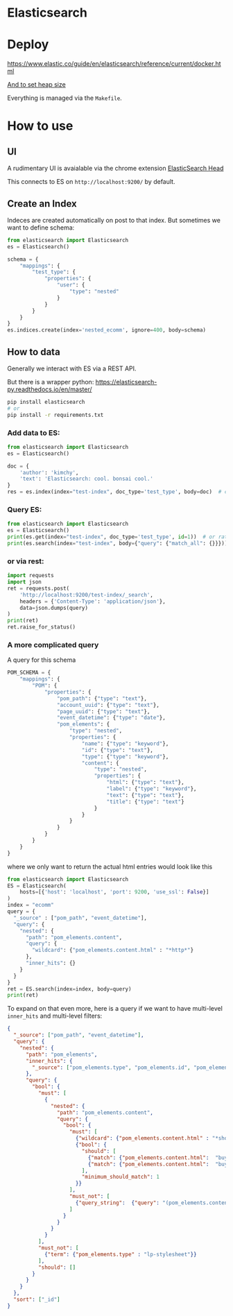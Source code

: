 Elasticsearch
=============

# Deploy

https://www.elastic.co/guide/en/elasticsearch/reference/current/docker.html

[And to set heap size](https://www.elastic.co/guide/en/elasticsearch/reference/current/heap-size.html)

Everything is managed via the `Makefile`.


# How to use

## UI

A rudimentary UI is avaialable via the chrome extension [ElasticSearch Head](chrome://extensions/?id=ffmkiejjmecolpfloofpjologoblkegm)

This connects to ES on `http://localhost:9200/` by default.


## Create an Index

Indeces are created automatically on post to that index.  But sometimes we want to define schema:


```python
from elasticsearch import Elasticsearch
es = Elasticsearch()

schema = {
    "mappings": {
        "test_type": {
            "properties": {
                "user": {
                    "type": "nested" 
                }
            }
        }
    }
}
es.indices.create(index='nested_ecomm', ignore=400, body=schema)
```

## How to data

Generally we interact with ES via a REST API.  

But there is a wrapper python:  https://elasticsearch-py.readthedocs.io/en/master/

```bash
pip install elasticsearch
# or
pip install -r requirements.txt
```

### Add data to ES:
```python
from elasticsearch import Elasticsearch
es = Elasticsearch()

doc = {
    'author': 'kimchy',
    'text': 'Elasticsearch: cool. bonsai cool.'
}
res = es.index(index="test-index", doc_type='test_type', body=doc)  # can set id=1 here.
```

### Query ES:

```python
from elasticsearch import Elasticsearch
es = Elasticsearch()
print(es.get(index="test-index", doc_type='test_type', id=1))  # or rather, whatever the real id is.
print(es.search(index="test-index", body={"query": {"match_all": {}}}))
```

### or via rest:

```python
import requests
import json
ret = requests.post(
    'http://localhost:9200/test-index/_search', 
    headers = {'Content-Type': 'application/json'}, 
    data=json.dumps(query)
)
print(ret)
ret.raise_for_status()
```

### A more complicated query

A query for this schema

```python
POM_SCHEMA = {
    "mappings": {
        "POM": {
            "properties": {
                "pom_path": {"type": "text"},
                "account_uuid": {"type": "text"},
                "page_uuid": {"type": "text"},
                "event_datetime": {"type": "date"},
                "pom_elements": {
                    "type": "nested",
                    "properties": {
                        "name": {"type": "keyword"},
                        "id": {"type": "text"},
                        "type": {"type": "keyword"},
                        "content": {
                            "type": "nested",
                            "properties": {
                                "html": {"type": "text"},
                                "label": {"type": "keyword"},
                                "text": {"type": "text"},
                                "title": {"type": "text"}
                            }
                        }
                    }
                }
            }
        }
    }
}
```

where we only want to return the actual html entries would look like this
```python
from elasticsearch import Elasticsearch
ES = Elasticsearch(
    hosts=[{'host': 'localhost', 'port': 9200, 'use_ssl': False}]
)
index = "ecomm"
query = {
  "_source" : ["pom_path", "event_datetime"],
  "query": {
    "nested": {
      "path": "pom_elements.content",
      "query": {
        "wildcard": {"pom_elements.content.html" : "*http*"}
      },
      "inner_hits": {} 
    }
  }
}
ret = ES.search(index=index, body=query)
print(ret)
```

To expand on that even more, here is a query if we want to have multi-level `inner_hits` and multi-level filters:


```json
{
  "_source": ["pom_path", "event_datetime"],
  "query": {
    "nested": {
      "path": "pom_elements",
      "inner_hits": {
        "_source": ["pom_elements.type", "pom_elements.id", "pom_elements.name", "pom_elements.content.html"]
      },
      "query": {
        "bool": {
          "must": [
            {
              "nested": {
                "path": "pom_elements.content",
                "query": {
                  "bool": {
                    "must": [
                      {"wildcard": {"pom_elements.content.html" : "*shopify*"}},
                      {"bool": {
                        "should": [
                          {"match": {"pom_elements.content.html":  "buy_button"}},
                          {"match": {"pom_elements.content.html":  "buy-button"}}
                        ],
                        "minimum_should_match": 1
                      }}
                    ],
                    "must_not": [
                      {"query_string":  {"query": "(pom_elements.content.html: \"sdks.shopifycdn.com\")"}}
                    ]
                  }
                }
              }
            }
          ],
          "must_not": [
            {"term": {"pom_elements.type" : "lp-stylesheet"}}
          ],
          "should": []
        }
      }
    }
  },
  "sort": ["_id"]
}
```

